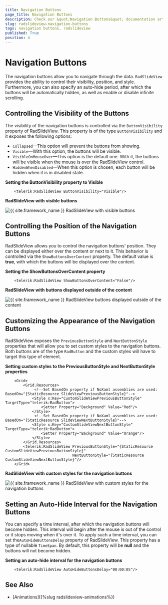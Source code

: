 ```yaml
---
title: Navigation Buttons
page_title: Navigation Buttons
description: Check our &quot;Navigation Buttons&quot; documentation article for the RadSlideView control.
slug: radslideview-navigation-buttons
tags: navigation buttons, radslideview
published: True
position: 4
---
```


# Navigation Buttons

The navigation buttons allow you to navigate through the data. `RadSlideView` provides the ability to control their visibility, position, and style. Furthermore, you can also specify an auto-hide period, after which the buttons will be automatically hidden, as well as enable or disable infinite scrolling.

## Controlling the Visibility of the Buttons

The visibility of the navigation buttons is controlled via the `ButtonVisibility` property of RadSlideView. This property is of the type `ButtonVisibility` and it exposes the following options:

* `Collapsed`&mdash;This option will prevent the buttons from showing.
* `Visible`&mdash;With this option, the buttons will be visible.
* `VisibleOnMouseOver`&mdash;This option is the default one. With it, the buttons will be visible when the mouse is over the RadSlideView control.
* `HiddenWhenDisabled`&mdash;When this option is chosen, each button will be hidden when it is in disabled state.

__Setting the ButtonVisibility property to Visible__
```XAML
    <telerik:RadSlideView ButtonVisibility="Visible"/>
```

__RadSlideView with visible buttons__

![{{ site.framework_name }} RadSlideView with visible buttons](images/radslideview-getting-started-0.png)

## Controlling the Position of the Navigation Buttons

RadSlideView allows you to control the navigation buttons' position. They can be displayed either over the content or next to it. This behavior is controlled via the `ShowButtonsOverContent` property. The default value is __true__, with which the buttons will be displayed over the content.

__Setting the ShowButtonsOverContent property__
```XAML
    <telerik:RadSlideView ShowButtonsOverContent="False"/>
```

__RadSlideView with buttons displayed outside of the content__

![{{ site.framework_name }} RadSlideView buttons displayed outside of the content](images/radslideview-getting-started-1.png)

## Customizing the Appearance of the Navigation Buttons

RadSlideView exposes the `PreviousButtonStyle` and `NextButtonStyle` properties that will allow you to set custom styles to the navigation buttons. Both buttons are of the type `RadButton` and the custom styles will have to target this type of element.

__Setting custom styles to the PreviousButtonStyle and NextButtonStyle properties__
```XAML
    <Grid>
        <Grid.Resources>
             <!--Set BasedOn property if NoXaml assemblies are used: BasedOn="{StaticResource SlideViewPreviousButtonStyle}"-->
            <Style x:Key="CustomSlideViewPreviousButtonStyle" TargetType="telerik:RadButton">
                <Setter Property="Background" Value="Red"/>
            </Style>
             <!--Set BasedOn property if NoXaml assemblies are used: BasedOn="{StaticResource SlideViewNextButtonStyle}"-->
            <Style x:Key="CustomSlideViewNextButtonStyle" TargetType="telerik:RadButton">
                <Setter Property="Background" Value="Orange"/>
            </Style>
        </Grid.Resources>
        <telerik:RadSlideView PreviousButtonStyle="{StaticResource CustomSlideViewPreviousButtonStyle}"
                              NextButtonStyle="{StaticResource CustomSlideViewNextButtonStyle}"/>
    </Grid>
```

__RadSlideView with custom styles for the navigation buttons__

![{{ site.framework_name }} RadSlideView with custom styles for the navigation buttons](images/radslideview-navigation-buttons-0.png)

## Setting an Auto-Hide Interval for the Navigation Buttons

You can specify a time interval, after which the navigation buttons will become hidden. This interval will begin after the mouse is out of the control or it stops moving when it's over it. To apply such a time interval, you can set the`AutoHideButtonsDelay` property of RadSlideView. This property has a type of nullable `TimeSpan`. By default, this property will be __null__ and the buttons will not become hidden.

__Setting an auto-hide interval for the navigation buttons__
```XAML
    <telerik:RadSlideView AutoHideButtonsDelay="00:00:05"/>
```

## See Also
* [Animations]({%slug radslideview-animations%})